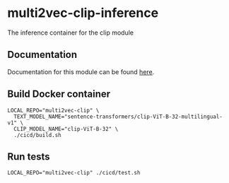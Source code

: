 # multi2vec-clip-inference
The inference container for the clip module

## Documentation

Documentation for this module can be found [here](https://weaviate.io/developers/weaviate/model-providers/transformers/embeddings-multimodal).

## Build Docker container

```
LOCAL_REPO="multi2vec-clip" \
  TEXT_MODEL_NAME="sentence-transformers/clip-ViT-B-32-multilingual-v1" \
  CLIP_MODEL_NAME="clip-ViT-B-32" \
  ./cicd/build.sh

```

## Run tests

```
LOCAL_REPO="multi2vec-clip" ./cicd/test.sh
```
